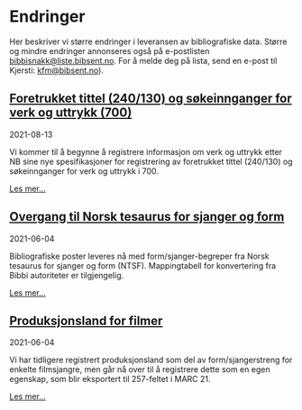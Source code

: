 # Endringer

Her beskriver vi større endringer i leveransen av bibliografiske data.
Større og mindre endringer annonseres også på e-postlisten bibbisnakk@liste.bibsent.no.
For å melde deg på lista, send en e-post til Kjersti: <kfm@bibsent.no>).


## [Foretrukket tittel (240/130) og søkeinnganger for verk og uttrykk (700)](./2021-08-13-verk-og-uttrykk)

2021-08-13

Vi kommer til å begynne å registrere informasjon om verk og uttrykk etter NB sine nye spesifikasjoner
for registrering av foretrukket tittel (240/130) og søkeinnganger for verk og uttrykk i 700.

[Les mer…](./2021-08-13-verk-og-uttrykk)

## [Overgang til Norsk tesaurus for sjanger og form](./2021-06-04-ntsf)

2021-06-04

Bibliografiske poster leveres nå med form/sjanger-begreper fra Norsk tesaurus for sjanger og form (NTSF).
Mappingtabell for konvertering fra Bibbi autoriteter er tilgjengelig.

[Les mer…](./2021-06-04-ntsf)


## [Produksjonsland for filmer](./2021-06-04-produksjonsland)

2021-06-04

Vi har tidligere registrert produksjonsland som del av form/sjangerstreng for enkelte filmsjangre,
men går nå over til å registrere dette som en egen egenskap, som blir eksportert til 257-feltet i MARC 21.

[Les mer…](./2021-06-04-produksjonsland)



